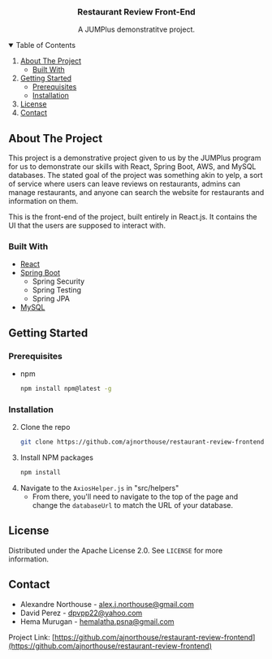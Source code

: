 <!-- PROJECT LOGO -->
<br />
<p align="center">
  <h3 align="center">Restaurant Review Front-End</h3>
  <p align="center">
    A JUMPlus demonstratitve project.
  </p>
</p>



<!-- TABLE OF CONTENTS -->
<details open="open">
  <summary>Table of Contents</summary>
  <ol>
    <li>
      <a href="#about-the-project">About The Project</a>
      <ul>
        <li><a href="#built-with">Built With</a></li>
      </ul>
    </li>
    <li>
      <a href="#getting-started">Getting Started</a>
      <ul>
        <li><a href="#prerequisites">Prerequisites</a></li>
        <li><a href="#installation">Installation</a></li>
      </ul>
    </li>
    <li><a href="#license">License</a></li>
    <li><a href="#contact">Contact</a></li>
  </ol>
</details>



<!-- ABOUT THE PROJECT -->
## About The Project

This project is a demonstrative project given to us by the JUMPlus program for us to demonstrate our skills with React, Spring Boot, AWS, and MySQL databases. The stated goal of the project was something akin to yelp, a sort of service where users can leave reviews on restaurants, admins can manage restaurants, and anyone can search the website for restaurants and information on them.

This is the front-end of the project, built entirely in React.js. It contains the UI that the users are supposed to interact with.

### Built With

* [React](https://reactjs.org/)
* [Spring Boot](https://spring.io/projects/spring-boot)
  * Spring Security
  * Spring Testing
  * Spring JPA
* [MySQL](https://www.mysql.com/)



<!-- GETTING STARTED -->
## Getting Started

### Prerequisites

* npm
  ```sh
  npm install npm@latest -g
  ```

### Installation

2. Clone the repo
   ```sh
   git clone https://github.com/ajnorthouse/restaurant-review-frontend.git
   ```
3. Install NPM packages
   ```sh
   npm install
   ```
4. Navigate to the `AxiosHelper.js` in "src/helpers"
    - From there, you'll need to navigate to the top of the page and change the `databaseUrl` to match the URL of your database.



<!-- LICENSE -->
## License

Distributed under the Apache License 2.0. See `LICENSE` for more information.



<!-- CONTACT -->
## Contact

- Alexandre Northouse - alex.j.northouse@gmail.com
- David Perez - dpvpp22@yahoo.com
- Hema Murugan - hemalatha.psna@gmail.com

Project Link: [https://github.com/ajnorthouse/restaurant-review-frontend](https://github.com/ajnorthouse/restaurant-review-frontend)
